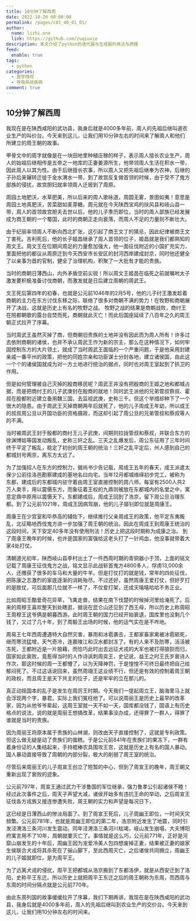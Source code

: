 ```yaml
---
title: 10分钟了解西周
date: 2022-10-26 00:00:00
permalink: /pages/c01_40_01_01/
author: 
  name: lizhi.one
  link: https://github.com/zuqiuxie
description: 本文介绍了python的迭代器与生成器的用法与原理
feed: 
  enable: true
tags: 
  - python
categories: 
  - 医学微视
  - 呼吸系统疾病
comment: true
---
```

## 10分钟了解西周

我现在是在陕西咸阳的武功县，我身后就是4000多年前，周人的先祖后继叫道农业生产的叫价台。今天来到这儿，让我们用10分钟左右的时间来了解周人和他们所建立的周王朝的故事。

甲骨文中的周字就像是在一块田地里种植庄稼的样子，表示周人擅长农业生产，周人的始祖后继相传是五帝之一地库的正妻姜源所生，他带领周人生活在积水一带，因此周人以其为性。由于后继擅长农事，所以周人又把先祖后继奉为农神，后继的子孙后来辗转迁徙于金水渭水一带，到了故宫反复做首领的时候，由于受不了鬼方部族的侵扰，故宫胆妇就率领周人迁居到了周原。

周园土地肥沃，水草肥美，所以后来的周人歌咏道，周圆无雾，景图如夷！意思是周园土地真肥沃，苦菜甜如麦芽糖。周元就在今天陕西宝鸡的扶风县和岐山县一带，周人的首领故宫胆夫去世以后，他的儿子季历即位，当时的周人部族已经发展成为商王朝的一个蜀国，此时的商朝正走向衰落，而周人不足的力量则不断壮大。

由于纪丽率领周人不断向西北扩张，这引起了商王文丁的猜忌，因此纪律被商王文丁害死。吉利死后，他的长子姬昌继承了周人首领的位子，姬昌就是我们都熟知的周文王。周文王在位期间周足的力量愈加强大，他一面征伐附近的小国扩充实力，里面把他的都议从周原迁到今天西安市长安区的封河西岸建成封京，同时他还健全了以亲事为首的官制，健全了治理机构，积聚了一大批有才能的贵族。

当时的商朝日薄西山，内外矛盾空前尖锐！所以周文王姬昌在临死之前就嘱咐太子激发要积极准备讨伐商朝，而激发就是日后建立周朝的周武王。

文王死后第四年的初春，也就是公元前1046年的2月5号，他的儿子纣王激发趁着商朝的主力在东方讨伐东移之际，联络了很多对商朝不满的势力！在牧野和商朝展开了决战，这就是历史上有名的牧野之战。
牧野之战的结果是商朝战败，商纣王在陪都朝歌的露台自焚而死，商朝就此灭亡！而此后国座延续了八百年之久的周王朝正式拉开了序幕。

当时周武王虽然灭掉了商，但商朝旧贵族的土地并没有因此而为周人所有！许多过去依附商朝的诸侯，也并不承认周武王作为新的宗主，那么在这种情况下，如何牢固控制东方的大片领土，就成了当时周武王面临的一个严重问题，于是他采用封建亲戚一番平州的政策，把他的同姓宗亲和功臣谋士分封各地，建立诸侯国，由此这一个个的诸侯国就成为对一方土地进行统治的据点，同时也对周王室起到了拱卫的作用。

但是如何管理被自己灭掉的殷商移民呢？周武王并没有把殷商的王姬之地和都城占据，而是把商纣王的儿子武庚封在殷商的就地！同时武王派他的兄弟管叔蔡叔、霍叔在殷都附近建立备用魏三国，去监视武庚，史称三千。但这个举措却种下了一个很大的隐患。由于周武王灭掉商朝两年后就死了，他的儿子周成王年幼，所以成王的叔叔周公旦以开国功臣的资格摄政，而这却引起了周公旦的兄弟管叔和蔡叔等人的不满。

当时被周武王封于殷都的商纣王儿子武庚，间期则拉拢管叔和蔡叔，并联合东方的徐渊博姑等国发动叛乱，史称三奸之乱。三天之乱爆发后，周公东征用了三年时间终于平定了叛乱，稳定了初创的周王朝的统治！三奸之乱平定后，州人感到自己的都城封号两京，离东方太远了。

为了加强招人在东方的控制力，据尚书少告记载，周成王五年的春天，成王派遣太保少公前往洛邑勘察建成的基地名曰向宅。当年12月都城络绎初步完工，被称为东都，建成后的东都城内驻守着由周王室直接控制的周八师，每室有2500人共2万人束手，用以震慑东方，而象征着王权的九鼎则被放在东都城内的名堂之中，寓意定鼎中原用以震慑天下。东都建成后，周成王回到了浩京，留下周公旦治理东都。到了公元前1021年，周成王因病驾崩，他的儿子姬钊即位就是周康王。

周康王在少宫室和毕恭高的辅佐下，继续推行父亲周成王的政策，他平定东夷叛乱，北征略地西伐鬼方进一步加强了周王朝的统治。因此在周成王到周康王统治的这段时间，天下安定40多年没有使用刑法！历史上把这段时期称为成康之治。
到了周康王晚年的时候，也许是国家的富强给这老头打了一针鸡血，他没事就带着大家4处打仗。

清朝道光初年，陕西岐山县李村出土了一件西周时期的青铜器小于顶，上面的铭文记载了周康王征伐鬼方之战，铭文显示此战斩首鬼方4800多人，俘虏13,000余人，还缴获了很多的车马和大量的牛羊。但是打仗打的就是钱，常年的四处征伐，把陈康之志激烈的家底逐渐的消耗殆尽。不过还好，虽然周康王爱打仗，但好歹打的是胜仗，可后面那几位就不一样了，不仅爱打架，还成天嘻嘻哈哈不务正业。

比如周昭王酷爱奇花异草，飞禽走兽，结果在南下伐楚的时候掉河里给淹死了。后来的周穆王喜欢整天到处瞎逛，据说在昆仑山还见到了西王母，所以历史上称周昭王周穆王这爷俩是朝暮西游。此时周王朝的国力已经开始衰退，国库里也没剩几个钱了，又过了几十年，到了周毅王出场的时候，他的运气实在是不咋地。

周易王七年西周遭遇特大自然灾害，暴雨和冰雹袭击，王都家畜家禽被冰雹砸死，继而寒流猛增，天气奇冷，连嘉陵江和汉水都封冻了。有的人来不及防寒，活活被冻死，王都附近是一片狼藉，而恰巧此时出去远征犬戎的大军也被打得狼狈而归，国家如此衰败，竟惹得当时的人作诗讽刺周奕王，史记说，益王之时王氏岁衰诗人作次，那这时候的周一王都懵了，以为天降神罚，于是惶惶不可终日最终把自己给郁闷死了。不过这话说回来，虽然周翊王这业绩不行，但还是有效的控制着周王朝的政权，而且周王是天下共主的位子，还是牢牢的立在那儿的。

真正动摇国本的乱子是发生在周厉王时期。今天我们一提起周立王，脑海里马上就会浮现两个字，暴君。实际上我们冤枉他了。可以说周丽王是历史上最早的改革家，因为从他爷爷辈起，这周王室就一天不如一天，国库都没钱了，国语上有历史格点的说法，说的就是周丽王想搞改革，结果事没办成，还得罪了一群人，得罪了谁就是当时的贵族。

因为周丽王将原本属于贵族的山林湖，则改由天子直接控制了，这就是专利政策。但这么做无疑是动了贵族们的蛋糕。于是公元前841年在贵族们的果冻下，一群有着身份证的人集结起来，手持棍棒农具围攻王宫，这就是历史上有名的国人暴动。国人暴动直接导致了周朝的内部分裂，极大的削弱了周王室的统治。

尽管后来周丽王的儿子周宣王创立了短暂的中心，但到了周宣王的晚年，周王朝又重新出现了衰败的迹象。

公元前797年，周宣王通过武力干涉鲁国的军位继承，强力鲁孝公引起诸侯不睦！经过此次事件之后，周天子声望大减，诸侯开始多有违抗王命的举动，之后周宣王征伐各方戎族又接连惨遭失败，周王朝的实力和声望是每况日下，

这已经是日薄西山的惨淡局面了。到了周宣王死后，儿子周幽王即位，一时间天灾频繁。公元前781年，也就是周幽王即位的第二年，浩京附近发生了地震，同时引发泾渭洛三条河川发生震动。同年泾渭洛三条河川枯竭，岐山发生崩塌，大夫博阳府寓言用不了10年，周朝就要灭亡了。事情就是这么巧，公元前771年，正好是河窟山崩发生的十年后，周幽王因为宠爱冷美人包四想废掉正妻，结果被正妻的娘家生侯联合犬戎将其杀死在了骊山脚下，至此西周灭亡，之后诸侯共同拥立，周幽王的儿子姬就即位，是为周平王。

为了远离犬戎的侵扰，周平王把都城从浩京搬到了东都洛伊，就是从西安迁到了洛阳，史称平王东迁。所以历史上就把周平王东迁之后的周王朝称为东周，而西周与东周的时间分隔点就是公元前770年。

由此东周列国的故事缓缓拉开了序幕，我们下期再讲，我现在是在陕西咸阳的武功县，我身后就是4000多年前，周人的先祖后继叫到农业生产的交价台。今天来到这儿，让我们用10分钟左右的时间来。
